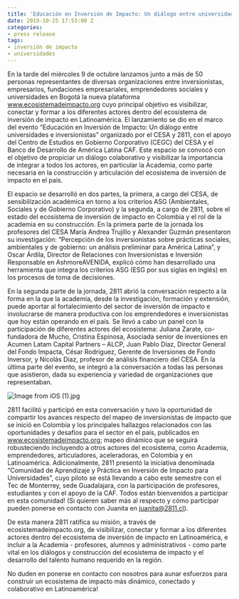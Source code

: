 ```yaml
---
title: 'Educación en Inversión de Impacto: Un diálogo entre universidades e inversionistas'
date: 2019-10-25 17:53:00 Z
categories:
- press release
tags:
- inversión de impacto
- universidades
---
```


En la tarde del miércoles 9 de octubre lanzamos junto a más de 50 personas representantes de diversas organizaciones entre inversionistas, empresarios, fundaciones empresariales, emprendedores sociales y universidades en Bogotá la nueva plataforma www.ecosistemadeimpacto.org cuyo principal objetivo es visibilizar, conectar y formar a los diferentes actores dentro del ecosistema de inversión de impacto en Latinoamérica. El lanzamiento se dio en el marco del evento “Educación en Inversión de Impacto: Un diálogo entre universidades e inversionistas” organizado por el CESA y 2811, con el apoyo del Centro de Estudios en Gobierno Corporativo (CEGC) del CESA y el Banco de Desarrollo de América Latina CAF. Este espacio se convocó con el objetivo de propiciar un diálogo colaborativo y visibilizar la importancia de integrar a todos los actores, en particular la Academia, como parte necesaria en la construcción y articulación del ecosistema de inversión de impacto en el país. 

El espacio se desarrolló en dos partes, la primera, a cargo del CESA, de sensibilización académica en torno a los criterios ASG (Ambientales, Sociales y de Gobierno Corporativo) y la segunda, a cargo de 2811, sobre el estado del ecosistema de inversión de impacto en Colombia y el rol de la academia en su construcción. En la primera parte de la jornada los profesores del CESA María Andrea Trujillo  y Alexander Guzmán presentaron su investigación: “Percepción de los inversionistas sobre prácticas sociales, ambientales y de gobierno: un análisis preliminar para América Latina”, y Oscar Árdila, Director de Relaciones con Inversionistas e Inversión Responsable en AshmoreAVENIDA, explicó cómo han desarrollado una herramienta que integra los criterios ASG (ESG por sus siglas en inglés) en los procesos de toma de decisiones. 

En la segunda parte de la jornada, 2811 abrió la conversación respecto a la forma en la que la academia, desde la investigación, formación y extensión, puede aportar al fortalecimiento del sector de inversión de impacto e involucrarse de manera productiva con los emprendedores e inversionistas que hoy están operando en el país. Se llevó a cabo un panel con la participación de diferentes actores del ecosistema: Juliana Zarate, co-fundadora de Mucho, Cristina Espinosa, Asociada senior de inversiones en Acumen Latam Capital Partners – ALCP, Juan Pablo Díaz, Director General del Fondo Impacta, César Rodríguez, Gerente de Inversiones de Fondo Inversor, y Nicolás Díaz, profesor de análisis financiero del CESA. En la última parte del evento, se integró a la conversación a todas las personas que asistieron, dada su experiencia y variedad de organizaciones que representaban.

![Image from iOS (1).jpg](/uploads/Image%20from%20iOS%20(1).jpg)

2811 facilitó y participó en esta conversación y tuvo la oportunidad de compartir los avances respecto del mapeo de inversionistas de impacto que se inició en Colombia y los principales hallazgos relacionados con las oportunidades y desafíos para el sector en el país, publicados en www.ecosistemadeimpacto.org; mapeo dinámico que se seguirá robusteciendo incluyendo a otros actores del ecosistema, como Academia, emprendedores, articuladores, aceleradoras, en Colombia y en Latinoamérica. Adicionalmente, 2811 presentó la iniciativa denominada “Comunidad de Aprendizaje y Práctica en Inversión de Impacto para Universidades”, cuyo piloto se está llevando a cabo este semestre con el Tec de Monterrey, sede Guadalajara, con la participación de profesores, estudiantes y con el apoyo de la CAF. Todos están bienvenidos a participar en esta comunidad! (Si quieren saber más al respecto y cómo participar pueden ponerse en contacto con Juanita en  juanita@2811.cl). 

De esta manera 2811 ratifica su misión, a través de ecosistemadeimpacto.org, de visibilizar, conectar y formar a los diferentes actores dentro del ecosistema de inversión de impacto en Latinoamérica, e incluir a la Academia - profesores, alumnos y administrativos - como parte vital en los diálogos y construcción del ecosistema de impacto y el desarrollo del talento humano requerido en la región.

No duden en ponerse en contacto con nosotros para aunar esfuerzos para construir un ecosistema de impacto más dinámico, conectado y colaborativo en Latinoamérica! 
